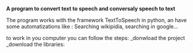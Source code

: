 **A program to convert text to speech and conversaly speech to text**


The program works with the framework TextToSpeech in python, an have some automatizations like :
Searching wikipidia, searching in google...


to work in you computer you can follow the steps:
_donwload the project
_download the libraries: 
